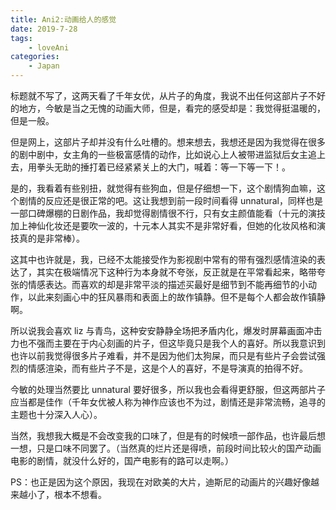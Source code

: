 ```yaml
---
title: Ani2:动画给人的感觉
date: 2019-7-28
tags:
    - loveAni
categories:
    - Japan
---
```


标题就不写了，这两天看了千年女优，从片子的角度，我说不出任何这部片子不好的地方，今敏是当之无愧的动画大师，但是，看完的感受却是：我觉得挺温暖的，但是一般。

但是网上，这部片子却并没有什么吐槽的。想来想去，我想还是因为我觉得在很多的剧中剧中，女主角的一些极富感情的动作，比如说心上人被带进监狱后女主追上去，用拳头无助的捶打着已经紧紧关上的大门，喊着：等一下等一下！。

是的，我看着有些别扭，就觉得有些狗血，但是仔细想一下，这个剧情狗血嘛，这个剧情的反应还是很正常的吧。这让我想到前一段时间看得 unnatural，同样也是一部口碑爆棚的日剧作品，我却觉得剧情很不行，只有女主颜值能看（十元的演技加上神仙化妆还是要吹一波的，十元本人其实不是非常好看，但她的化妆风格和演技真的是非常棒）。

这其中也许就是，我，已经不太能接受作为影视剧中常有的带有强烈感情渲染的表达了，其实在极端情况下这种行为本身就不夸张，反正就是在平常看起来，略带夸张的情感表达。而喜欢的却是非常平淡的描述买最好是细节到不能再细节的小动作，以此来刻画心中的狂风暴雨和表面上的故作镇静。但不是每个人都会故作镇静啊。

所以说我会喜欢 liz 与青鸟，这种安安静静全场把矛盾内化，爆发时屏幕画面冲击力也不强而主要在于内心刻画的片子，但这毕竟只是我个人的喜好。所以我意识到也许以前我觉得很多片子难看，并不是因为他们太狗屎，而只是有些片子会尝试强烈的情感渲染，而有些片子不是，这是个人的喜好，不是导演真的拍得不好。

今敏的处理当然要比 unnatural 要好很多，所以我也会看得更舒服，但这两部片子应当都是佳作（千年女优被人称为神作应该也不为过，剧情还是非常流畅，追寻的主题也十分深入人心）。

当然，我想我大概是不会改变我的口味了，但是有的时候喷一部作品，也许最后想一想，只是口味不同罢了。（当然真的烂片还是得喷，前段时间比较火的国产动画电影的剧情，就没什么好的，国产电影有的路可以走啊。）

PS：也正是因为这个原因，我现在对欧美的大片，迪斯尼的动画片的兴趣好像越来越小了，根本不想看。
